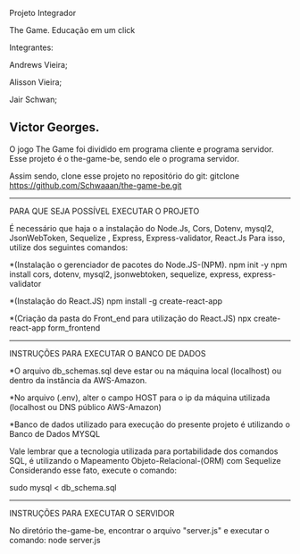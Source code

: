 Projeto Integrador

The Game. Educação em um click


Integrantes:

Andrews Vieira;

Alisson Vieira;

Jair Schwan;

Victor Georges.
----------------------------------------------------------------------

O jogo The Game foi dividido em programa cliente e programa servidor.
Esse projeto é o the-game-be, sendo ele o programa servidor.

Assim sendo, clone esse projeto no repositório do git: gitclone https://github.com/Schwaaan/the-game-be.git

----------------------------------------------------------------------

PARA QUE SEJA POSSÍVEL EXECUTAR O PROJETO 

É necessário que haja o a instalação do Node.Js, Cors, Dotenv, mysql2, JsonWebToken, Sequelize , Express,  Express-validator, React.Js
Para isso, utilize dos seguintes comandos:

*(Instalação o gerenciador de pacotes do Node.JS-(NPM).
npm init -y
npm install cors, dotenv, mysql2, jsonwebtoken, sequelize, express, express-validator


*(Instalação do React.JS)
npm install -g create-react-app

*(Criação da pasta do Front_end para utilização do React.JS)
npx create-react-app form_frontend

----------------------------------------------------------------------
INSTRUÇÕES PARA EXECUTAR O BANCO DE DADOS

*O arquivo db_schemas.sql deve estar ou na máquina local (localhost) ou dentro da instância da AWS-Amazon.


*No arquivo (.env), alter o campo HOST para o ip da máquina utilizada (localhost ou DNS público AWS-Amazon)


*Banco de dados utilizado para execução do presente projeto é utilizando o Banco de Dados MYSQL

Vale lembrar que a tecnologia utilizada para portabilidade dos comandos SQL, é utilizando o Mapeamento Objeto-Relacional-(ORM) com Sequelize
Considerando esse fato, execute o comando:

sudo mysql < db_schema.sql

----------------------------------------------------------------------

INSTRUÇÕES PARA EXECUTAR O SERVIDOR


No diretório the-game-be, encontrar o arquivo "server.js" e executar o comando: node server.js
